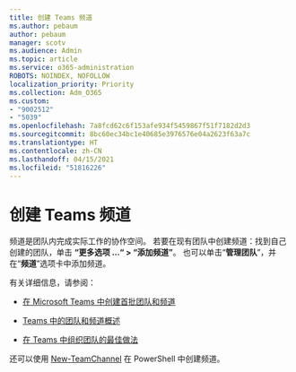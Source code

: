 ```yaml
---
title: 创建 Teams 频道
ms.author: pebaum
author: pebaum
manager: scotv
ms.audience: Admin
ms.topic: article
ms.service: o365-administration
ROBOTS: NOINDEX, NOFOLLOW
localization_priority: Priority
ms.collection: Adm_O365
ms.custom:
- "9002512"
- "5039"
ms.openlocfilehash: 7a8fcd62c6f153afe934f5459867f51f7182d2d3
ms.sourcegitcommit: 8bc60ec34bc1e40685e3976576e04a2623f63a7c
ms.translationtype: HT
ms.contentlocale: zh-CN
ms.lasthandoff: 04/15/2021
ms.locfileid: "51816226"
---
```

# <a name="create-a-teams-channel"></a>创建 Teams 频道

频道是团队内完成实际工作的协作空间。 若要在现有团队中创建频道：找到自己创建的团队，单击 **“更多选项 ...“ > “添加频道”**。 也可以单击“**管理团队**”，并在“**频道**”选项卡中添加频道。

有关详细信息，请参阅：

- [在 Microsoft Teams 中创建首批团队和频道](https://docs.microsoft.com/MicrosoftTeams/get-started-with-teams-create-your-first-teams-and-channels)

- [Teams 中的团队和频道概述](https://docs.microsoft.com/microsoftteams/teams-channels-overview)

- [在 Teams 中组织团队的最佳做法](https://docs.microsoft.com/MicrosoftTeams/best-practices-organizing)

还可以使用 [New-TeamChannel](https://docs.microsoft.com/powershell/module/teams/new-teamchannel?view=teams-ps) 在 PowerShell 中创建频道。 
